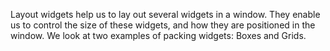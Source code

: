 Layout widgets help us to lay out several widgets in a window. They enable us to control the size of these widgets, and how they are positioned in the window. We look at two examples of packing widgets: Boxes and Grids.